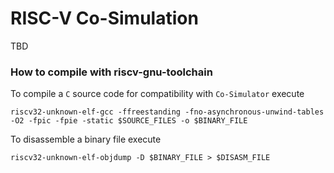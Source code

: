 # RISC-V Co-Simulation

TBD

### How to compile with riscv-gnu-toolchain

To compile a `C` source code for compatibility with `Co-Simulator` execute

```
riscv32-unknown-elf-gcc -ffreestanding -fno-asynchronous-unwind-tables -O2 -fpic -fpie -static $SOURCE_FILES -o $BINARY_FILE
```

To disassemble a binary file execute
```
riscv32-unknown-elf-objdump -D $BINARY_FILE > $DISASM_FILE
```
